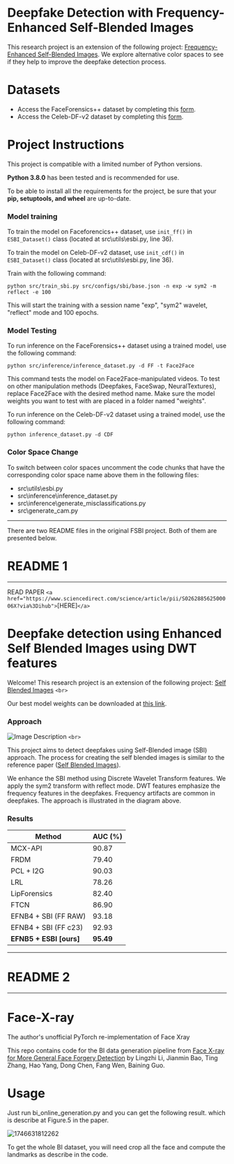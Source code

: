 # Deepfake Detection with Frequency-Enhanced Self-Blended Images

This research project is an extension of the following project: [Frequency-Enhanced Self-Blended Images](https://github.com/gufranSabri/FSBI/tree/main). We explore alternative color spaces to see if they help to improve the deepfake detection process.

# Datasets

* Access the FaceForensics++ dataset by completing this [form](https://docs.google.com/forms/d/e/1FAIpQLSdRRR3L5zAv6tQ_CKxmK4W96tAab_pfBu2EKAgQbeDVhmXagg/viewform).
* Access the Celeb-DF-v2 dataset by completing this [form](https://docs.google.com/forms/d/e/1FAIpQLScoXint8ndZXyJi2Rcy4MvDHkkZLyBFKN43lTeyiG88wrG0rA/viewform).

# Project Instructions

This project is compatible with a limited number of Python versions.

**Python 3.8.0** has been tested and is recommended for use.

To be able to install all the requirements for the project, be sure that your **pip, setuptools, and wheel** are up-to-date.

### Model training

To train the model on Faceforencics++ dataset, use  `init_ff()` in `ESBI_Dataset()` class (located at src\utils\esbi.py, line 36).

To train the model on Celeb-DF-v2 dataset, use `init_cdf()` in `ESBI_Dataset()` class (located at src\utils\esbi.py, line 36).

Train with the following command:

`python src/train_sbi.py src/configs/sbi/base.json -n exp -w sym2 -m reflect -e 100`

This will start the training with a session name "exp", "sym2" wavelet, "reflect" mode and 100 epochs.

### Model Testing

To run inference on the FaceForensics++ dataset using a trained model, use the following command:

`python src/inference/inference_dataset.py -d FF -t Face2Face`

This command tests the model on Face2Face-manipulated videos. To test on other manipulation methods (Deepfakes, FaceSwap, NeuralTextures), replace Face2Face with the desired method name. Make sure the model weights you want to test with are placed in a folder named "weights".

To run inference on the Celeb-DF-v2 dataset using a trained model, use the following command:

`python inference_dataset.py -d CDF`

### Color Space Change

To switch between color spaces uncomment the code chunks that have the corresponding color space name above them in the following files:

* src\utils\esbi.py
* src\inference\inference_dataset.py
* src\inference\generate_misclassifications.py
* src\generate_cam.py

---

There are two README files in the original FSBI project. Both of them are presented below.

# README 1

---

READ PAPER `<a href="https://www.sciencedirect.com/science/article/pii/S026288562500006X?via%3Dihub">`[HERE]`</a>`

# Deepfake detection using Enhanced Self Blended Images using DWT features

Welcome! This research project is an extension of the following project: [Self Blended Images](https://github.com/mapooon/SelfBlendedImages/tree/master)
 `<br>`

Our best model weights can be downloaded at [this link](https://www.kaggle.com/datasets/gufransabri3/fsb-best-model).

### Approach

![Image Description](fig/diagrams/ESBI.png) `<br>`

This project aims to detect deepfakes using Self-Blended image (SBI) approach. The process for creating the self blended images is similar to the reference paper ([Self Blended Images](https://github.com/mapooon/SelfBlendedImages/tree/master)).

We enhance the SBI method using Discrete Wavelet Transform features. We apply the sym2 transform with reflect mode. DWT features emphasize the frequency features in the deepfakes. Frequency artifacts are common in deepfakes.
The approach is illustrated in the diagram above.

### Results

| Method                        | AUC (%)         |
| ----------------------------- | --------------- |
| MCX-API                       | 90.87           |
| FRDM                          | 79.40           |
| PCL + I2G                     | 90.03           |
| LRL                           | 78.26           |
| LipForensics                  | 82.40           |
| FTCN                          | 86.90           |
| EFNB4 + SBI (FF RAW)          | 93.18           |
| EFNB4 + SBI (FF c23)          | 92.93           |
| **EFNB5 + ESBI [ours]** | **95.49** |

---

# README 2

---

# Face-X-ray

The author's unofficial PyTorch re-implementation of Face Xray

This repo contains code for the BI data generation pipeline from  [Face X-ray for More General Face Forgery Detection](https://arxiv.org/abs/1912.13458) by Lingzhi Li, Jianmin Bao, Ting Zhang, Hao Yang, Dong Chen, Fang Wen, Baining Guo.

# Usage

Just run bi_online_generation.py and you can get the following result. which is describe at Figure.5 in the paper.

![1746631812262](image/README/1746631812262.jpg)

To get the whole BI dataset, you will need crop all the face and compute the landmarks as describe in the code.
